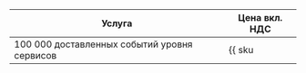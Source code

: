 | Услуга | Цена вкл. НДС |
| --- | --- |
| 100 000 доставленных событий уровня сервисов | {{ sku|KZT|audit-trails.events.data_plane.v1|string }} |